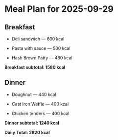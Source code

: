 # Meal Plan for 2025-09-29

## Breakfast

- Deli sandwich — 600 kcal

- Pasta with sauce — 500 kcal

- Hash Brown Patty — 480 kcal

**Breakfast subtotal: 1580 kcal**


## Dinner

- Doughnut — 440 kcal

- Cast Iron Waffle — 400 kcal

- Chicken tenders — 400 kcal

**Dinner subtotal: 1240 kcal**


**Daily Total: 2820 kcal**
